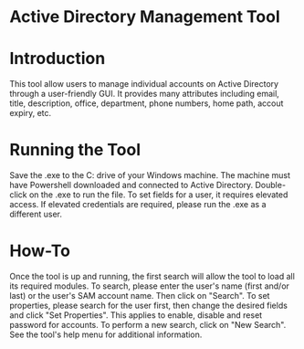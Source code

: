 <h1>Active Directory Management Tool</h1>

<h1>Introduction</h1>
This tool allow users to manage individual accounts on Active Directory through a user-friendly GUI. It provides many attributes including email, title, description, office, department, phone numbers, home path, accout expiry, etc.

<h1>Running the Tool</h1>
Save the .exe to the C: drive of your Windows machine. The machine must have Powershell downloaded and connected to Active Directory. Double-click on the .exe to run the file. To set fields for a user, it requires elevated access. If elevated credentials are required, please run the .exe as a different user. 

<h1>How-To</h1>
Once the tool is up and running, the first search will allow the tool to load all its required modules. To search, please enter the user's name (first and/or last) or the user's SAM account name. Then click on "Search". To set properties, please search for the user first, then change the desired fields and click "Set Properties". This applies to enable, disable and reset password for accounts. To perform a new search, click on "New Search". See the tool's help menu for additional information.

